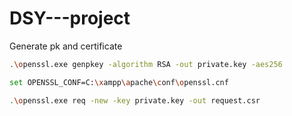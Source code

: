 # DSY---project

Generate pk and certificate
```bash
.\openssl.exe genpkey -algorithm RSA -out private.key -aes256

set OPENSSL_CONF=C:\xampp\apache\conf\openssl.cnf

.\openssl.exe req -new -key private.key -out request.csr
```